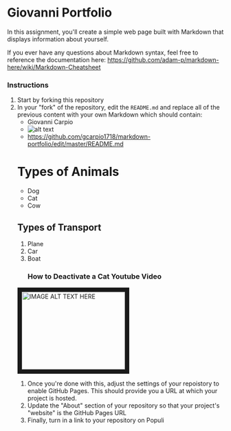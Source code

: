 # Giovanni Portfolio

In this assignment, you'll create a simple web page built with Markdown that displays information about yourself.

If you ever have any questions about Markdown syntax, feel free to reference the documentation here: https://github.com/adam-p/markdown-here/wiki/Markdown-Cheatsheet

### Instructions

1. Start by forking this repository
1. In your "fork" of the repository, edit the `README.md` and replace all of the previous content with your own Markdown which should contain:
    * Giovanni Carpio
    * ![alt text](https://logos-world.net/wp-content/uploads/2021/08/Air-Force-Logo.png "Logo Title Text 1")
    * https://github.com/gcarpio1718/markdown-portfolio/edit/master/README.md
    <h1> Types of Animals</h1> 
    <ul>
   <li>Dog</li>
   <li>Cat</li>
   <li>Cow</li>
   </ul> 
   <h2> Types of Transport</h2> 
    <ol>
   <li>Plane</li>
   <li>Car</li>
   <li>Boat</li>
   <h3> How to Deactivate a Cat Youtube Video</h3>
<a href="http://www.youtube.com/watch?feature=player_embedded&v=T9TmmF79Rw0
" target="_blank"><img src="http://img.youtube.com/vi/T9TmmF79Rw0/0.jpg" 
alt="IMAGE ALT TEXT HERE" width="240" height="180" border="10" /></a>
1. Once you're done with this, adjust the settings of your repoistory to enable GitHub Pages. This should provide you a URL at which your project is hosted.
2. Update the "About" section of your repository so that your project's "website" is the GitHub Pages URL
3. Finally, turn in a link to your repository on Populi
